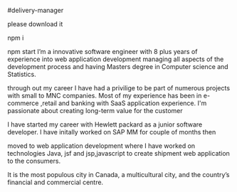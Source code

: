 #delivery-manager


please download it 

npm i

npm start
I’m a innovative software engineer with 8 plus years of experience into web application development managing all aspects 
of the development process and having Masters degree in Computer science and Statistics.

through out my career I have had a privilige to be part of numerous projects with small to MNC companies. 
Most of my experience has been in e-commerce ,retail and banking with SaaS application experience. 
I'm passionate about creating long-term value for the customer

I have started my career with Hewlett packard as a junior software developer. I have initally worked on SAP MM for couple of months then

moved to web application development where I have worked on technologies Java, jsf and jsp,javascript to create shipment web application to the consumers.

It is the most populous city in Canada, a multicultural city, and the country’s financial and commercial centre.
